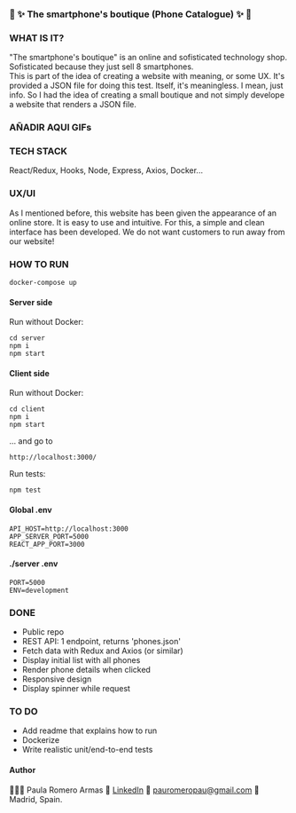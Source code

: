 ### 📱 ✨ The smartphone's boutique (Phone Catalogue) ✨ 📱

### WHAT IS IT?

"The smartphone's boutique" is an online and sofisticated technology shop. Sofisticated because they just sell 8 smartphones.
<br>
This is part of the idea of creating a website with meaning, or some UX. It's provided a JSON file for doing this test.
Itself, it's meaningless. I mean, just info. So I had the idea of creating a small boutique and not simply develope a website that renders a JSON file.

### AÑADIR AQUI GIFs

### TECH STACK

React/Redux, Hooks, Node, Express, Axios, Docker...

### UX/UI

As I mentioned before, this website has been given the appearance of an online store. It is easy to use and intuitive. For this, a simple and clean interface has been developed. We do not want customers to run away from our website!

### HOW TO RUN 

```
docker-compose up
```

#### Server side

Run without Docker:

```
cd server
npm i
npm start
```

#### Client side

Run without Docker:

```
cd client
npm i
npm start
```

... and go to

```
http://localhost:3000/
```

Run tests:

```
npm test
```

#### Global .env

```
API_HOST=http://localhost:3000
APP_SERVER_PORT=5000
REACT_APP_PORT=3000
```

#### ./server .env

```
PORT=5000
ENV=development
```

### DONE

- Public repo
- REST API: 1 endpoint, returns 'phones.json'
- Fetch data with Redux and Axios (or similar)
- Display initial list with all phones
- Render phone details when clicked
- Responsive design
- Display spinner while request

### TO DO

- Add readme that explains how to run
- Dockerize
- Write realistic unit/end-to-end tests

#### Author

👩🏼‍💻 Paula Romero Armas
👤 [LinkedIn](https://www.linkedin.com/in/pauromeropau/)
📩 pauromeropau@gmail.com
📍 Madrid, Spain.
